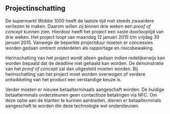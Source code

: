 ## Projectinschatting

De supermarkt Wobbe 1000 heeft de laatste tijd met steeds zwaardere verliezen te maken. Daarom willen zij binnen drie weken een _proof of concept_ kunnen zien. Hierdoor heeft het project een vaste doorlooptijd van drie weken. Het project loopt van maandag 12 januari 2015 t/m vrijdag 30 januari 2015. Vanwege de beperkte projectduur moeten er concessies worden gedaan omtrent onderdelen als rapportage en risicobewaking.

Herinschatting van het project wordt alleen gedaan indien redelijkerwijs kan worden bepaald dat de deadline niet gehaald kan worden. De demonstratie van het _proof of concept_ zal dan uitgesteld moeten worden. Bij herinschatting van het project moet worden overwogen of verdere ontwikkeling van het product een verstandige keuze is.

Verder moeten er nieuwe betaalterminaals aangeschaft worden. De huidige betaalterminals ondersteunen geen contactloze betalingen via NFC. Om deze optie aan de klanten te kunnen aanbieden, dienen er betaalterminals aangeschaft te worden die deze technologie wel ondersteunen.

